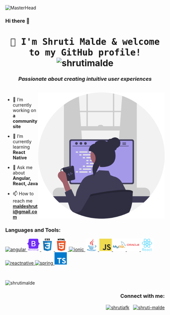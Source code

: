 ![MasterHead](https://camo.githubusercontent.com/b70081ec9c6d16a35bf18610619030bfc810cda3118051cf75ace93700e233c1/68747470733a2f2f63646e2e6472696262626c652e636f6d2f75736572732f313336343032392f73637265656e73686f74732f31363039333236382f6d656469612f36386538326137666234393034363134613930363664366235343063313462322e676966
)
<h3>Hi there 👋</h3>
<h1 align="center">
  <samp>💫 I'm Shruti Malde & welcome to my GitHub profile!</samp>
  <span align="right"> 
    <img src="https://komarev.com/ghpvc/?username=shrutimalde&label=Profile%20views&color=0e75b6&style=flat" alt="shrutimalde" />
  </span> 
</h1>
<h3 align="center"><i>Passionate about creating intuitive user experiences </i></h3>
<br>
<img align="right" alt="Coding" width="400" src="https://github.com/shrutimalde/shrutimalde/blob/main/programmer.svg">

- 🔭 I’m currently working on **a community site**

- 🌱 I’m currently learning **React Native**

- 💬 Ask me about **Angular, React, Java**

- 📫 How to reach me **maldeshruti@gmail.com**
<h3 align="left">Languages and Tools:</h3>
<p align="left"> <a href="https://angular.io" target="_blank" rel="noreferrer"> <img src="https://angular.io/assets/images/logos/angular/angular.svg" alt="angular" width="40" height="40"/> </a> <a href="https://getbootstrap.com" target="_blank" rel="noreferrer"> <img src="https://raw.githubusercontent.com/devicons/devicon/master/icons/bootstrap/bootstrap-plain-wordmark.svg" alt="bootstrap" width="40" height="40"/> </a> <a href="https://www.w3schools.com/css/" target="_blank" rel="noreferrer"> <img src="https://raw.githubusercontent.com/devicons/devicon/master/icons/css3/css3-original-wordmark.svg" alt="css3" width="40" height="40"/> </a> <a href="https://www.w3.org/html/" target="_blank" rel="noreferrer"> <img src="https://raw.githubusercontent.com/devicons/devicon/master/icons/html5/html5-original-wordmark.svg" alt="html5" width="40" height="40"/> </a> <a href="https://ionicframework.com" target="_blank" rel="noreferrer"> <img src="https://upload.wikimedia.org/wikipedia/commons/d/d1/Ionic_Logo.svg" alt="ionic" width="40" height="40"/> </a> <a href="https://www.java.com" target="_blank" rel="noreferrer"> <img src="https://raw.githubusercontent.com/devicons/devicon/master/icons/java/java-original.svg" alt="java" width="40" height="40"/> </a> <a href="https://developer.mozilla.org/en-US/docs/Web/JavaScript" target="_blank" rel="noreferrer"> <img src="https://raw.githubusercontent.com/devicons/devicon/master/icons/javascript/javascript-original.svg" alt="javascript" width="40" height="40"/> </a> <a href="https://www.mysql.com/" target="_blank" rel="noreferrer"> <img src="https://raw.githubusercontent.com/devicons/devicon/master/icons/mysql/mysql-original-wordmark.svg" alt="mysql" width="40" height="40"/> </a> <a href="https://www.oracle.com/" target="_blank" rel="noreferrer"> <img src="https://raw.githubusercontent.com/devicons/devicon/master/icons/oracle/oracle-original.svg" alt="oracle" width="40" height="40"/> </a> <a href="https://reactjs.org/" target="_blank" rel="noreferrer"> <img src="https://raw.githubusercontent.com/devicons/devicon/master/icons/react/react-original-wordmark.svg" alt="react" width="40" height="40"/> </a> <a href="https://reactnative.dev/" target="_blank" rel="noreferrer"> <img src="https://reactnative.dev/img/header_logo.svg" alt="reactnative" width="40" height="40"/> </a> <a href="https://spring.io/" target="_blank" rel="noreferrer"> <img src="https://www.vectorlogo.zone/logos/springio/springio-icon.svg" alt="spring" width="40" height="40"/> </a> <a href="https://www.typescriptlang.org/" target="_blank" rel="noreferrer"> <img src="https://raw.githubusercontent.com/devicons/devicon/master/icons/typescript/typescript-original.svg" alt="typescript" width="40" height="40"/> </a> </p>
<br>
<p align="left"><img align="center" src="https://github-readme-stats.vercel.app/api/top-langs?username=shrutimalde&show_icons=true&locale=en&layout=compact" alt="shrutimalde" /></p>

<h3 align="right">Connect with me:</h3>
<p align="right">
  <a href="https://instagram.com/shrutiafk" target="blank"><img align="center" src="https://github.com/shrutimalde/shrutimalde/assets/59139754/1a695be8-bba5-4b9e-b8d9-ce7d08495aac" alt="shrutiafk" height="32" width="30" /></a>
  &nbsp;
  <a href="https://linkedin.com/in/shruti-malde" target="blank"><img align="center" src="https://github.com/shrutimalde/shrutimalde/assets/59139754/7caa2c26-fbb3-44ef-b1e9-3d29648b4705" alt="shruti-malde" height="32" width="30" /></a>
</p>




